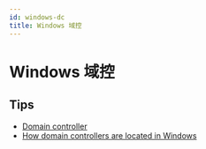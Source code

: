 ```yaml
---
id: windows-dc
title: Windows 域控
---
```


# Windows 域控

## Tips
* [Domain controller](https://en.wikipedia.org/wiki/Domain_controller_(Windows))
* [How domain controllers are located in Windows](http://support.microsoft.com/kb/247811)
